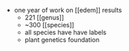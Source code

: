 - one year of work on [[edem]] results
	- 221 [[genus]]
	- ~300 [[species]]
	- all species have have labels
	- plant genetics foundation
